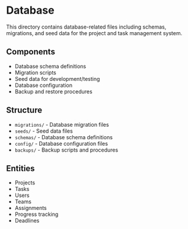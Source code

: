 # Database

This directory contains database-related files including schemas, migrations, and seed data for the project and task management system.

## Components
- Database schema definitions
- Migration scripts
- Seed data for development/testing
- Database configuration
- Backup and restore procedures

## Structure
- `migrations/` - Database migration files
- `seeds/` - Seed data files
- `schemas/` - Database schema definitions
- `config/` - Database configuration files
- `backups/` - Backup scripts and procedures

## Entities
- Projects
- Tasks
- Users
- Teams
- Assignments
- Progress tracking
- Deadlines